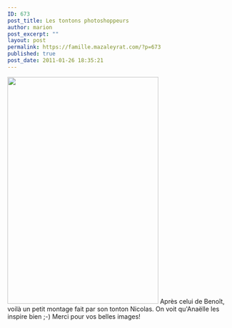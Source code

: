 ```yaml
---
ID: 673
post_title: Les tontons photoshoppeurs
author: marion
post_excerpt: ""
layout: post
permalink: https://famille.mazaleyrat.com/?p=673
published: true
post_date: 2011-01-26 18:35:21
---
```

<img alt="" src="http://img11.hostingpics.net/pics/754769DSC0043.png" title="petit ange" class="alignnone" width="338" height="509" /> 
Après celui de Benoît, voilà un petit montage fait par son tonton Nicolas. On voit qu'Anaëlle les inspire bien ;-)
Merci pour vos belles images!